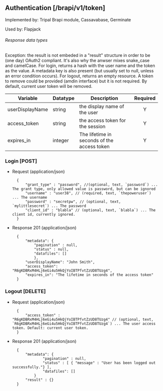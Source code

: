 ## Authentication [/brapi/v1/token]

Implemented by: Tripal Brapi module, Cassavabase, Germinate

Used by: Flapjack

###### Response data types
Exception: the result is not embeded in a "result" structure in order to be (one day) OAuth2 compliant. It's also why the anwser mixes snake_case and camelCase.
For login, returns a hash with the user name and the token as the value. A metadata key is also present 
(but usually set to null, unless an error condition occurs).
For logout, returns an empty resource. A token to remove could be provided (amdin interface) but it is not required. By default, current user token will be removed.

|Variable|Datatype|Description|Required|  
|------|------|------|:-----:|
| userDisplayName| string| the display name of the user | Y |
| access_token | string | the access token for the session | Y |
| expires_in | integer | The lifetime in seconds of the access token | Y | 

### Login [POST]
+ Request (application/json)

        {
            "grant_type" : "password", //(optional, text, `password`) ... The grant type, only allowed value is password, but can be ignored
            "username" : "user38", // (required, text, `thepoweruser`) ... The username
            "password" : "secretpw", // (optional, text, `mylittlesecret`) ... The password
            "client_id" : "blabla" // (optional, text, `blabla`) ... The client id, currently ignored.
        }

+ Response 201 (application/json)

        {
            "metadata": {
                "pagination" : null,
                "status" : null,
                "datafiles": []
                },
            "userDisplayName": "John Smith",
            "access_token": "R6gKDBRxM4HLj6eGi4u5HkQjYoIBTPfvtZzUD8TUzg4",
            "expires_in": "The lifetime in seconds of the access token"
        }




### Logout [DELETE]

+ Request (application/json)
        
        { 
            "access_token" : "R6gKDBRxM4HLj6eGi4u5HkQjYoIBTPfvtZzUD8TUzg4" // (optional, text, `R6gKDBRxM4HLj6eGi4u5HkQjYoIBTPfvtZzUD8TUzg4`) ... The user access token. Default: current user token.
        }
        
+ Response 201 (application/json)

        {
            "metadata": {
                    "pagination" : null,
                    "status" : [ { "message" : "User has been logged out successfully."} ],
                    "datafiles": []
                }
            "result" : {}
        }

